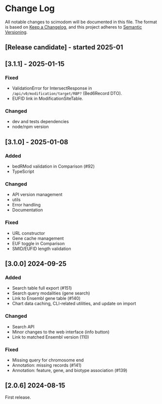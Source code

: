 # Change Log

All notable changes to scimodom will be documented in this file.
The format is based on [Keep a Changelog](http://keepachangelog.com/), and this project adheres to [Semantic Versioning](http://semver.org/).

## [Release candidate] - started 2025-01

## [3.1.1] - 2025-01-15

### Fixed

- ValidationError for IntersectResponse in `/api/v0/modification/target/RBP?` (Bed6Record DTO).
- EUFID link in ModificationSiteTable.

### Changed

- dev and tests dependencies
- node/npm version

## [3.1.0] - 2025-01-08

### Added

- bedRMod validation in Comparison (#92)
- TypeScript

### Changed

- API version management
- utils
- Error handling
- Documentation

### Fixed

- URL constructor
- Gene cache management
- EUF toggle in Comparison
- SMID/EUFID length validation

## [3.0.0] 2024-09-25

### Added

- Search table full export (#151)
- Search query modalities (gene search)
- Link to Ensembl gene table (#140)
- Chart data caching, CLI-related utilities, and update on import

### Changed

- Search API
- Minor changes to the web interface (info button)
- Link to matched Ensembl version (110)

### Fixed

- Missing query for chromosome end
- Annotation: missing records (#141)
- Annotation: feature, gene, and biotype association (#139)

## [2.0.6] 2024-08-15

First release.
